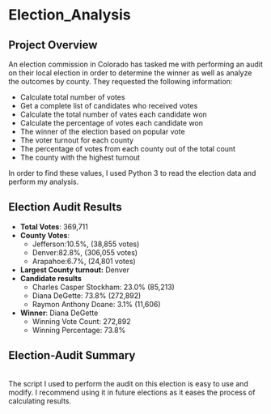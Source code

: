 # Election_Analysis

## Project Overview
An election commission in Colorado has tasked me with performing an audit on their local election in order to determine the winner as well as analyze the outcomes by county. They requested the following information:
<br/>
* Calculate total number of votes
* Get a complete list of candidates who received votes
* Calculate the total number of vates each candidate won
* Calculate the percentage of votes each candidate won
* The winner of the election based on popular vote
* The voter turnout for each county
* The percentage of votes from each county out of the total count
* The county with the highest turnout
<!-- end of the list -->
In order to find these values, I used Python 3 to read the election data and perform my analysis. 
<br/>
## Election Audit Results
* **Total Votes**: 369,711
* **County Votes**:
  * Jefferson:10.5%, (38,855 votes)
  * Denver:82.8%, (306,055 votes)
  * Arapahoe:6.7%, (24,801 votes)
  <!-- end of the list -->
* **Largest County turnout:** Denver
* **Candidate results**
  * Charles Casper Stockham: 23.0% (85,213)
  * Diana DeGette: 73.8% (272,892)
  * Raymon Anthony Doane: 3.1% (11,606)
* **Winner**: Diana DeGette
  * Winning Vote Count: 272,892
  * Winning Percentage: 73.8%
  
## Election-Audit Summary 
<br/>
The script I used to perform the audit on this election is easy to use and modify. I recommend using it in future elections as it eases the process of calculating results. 
